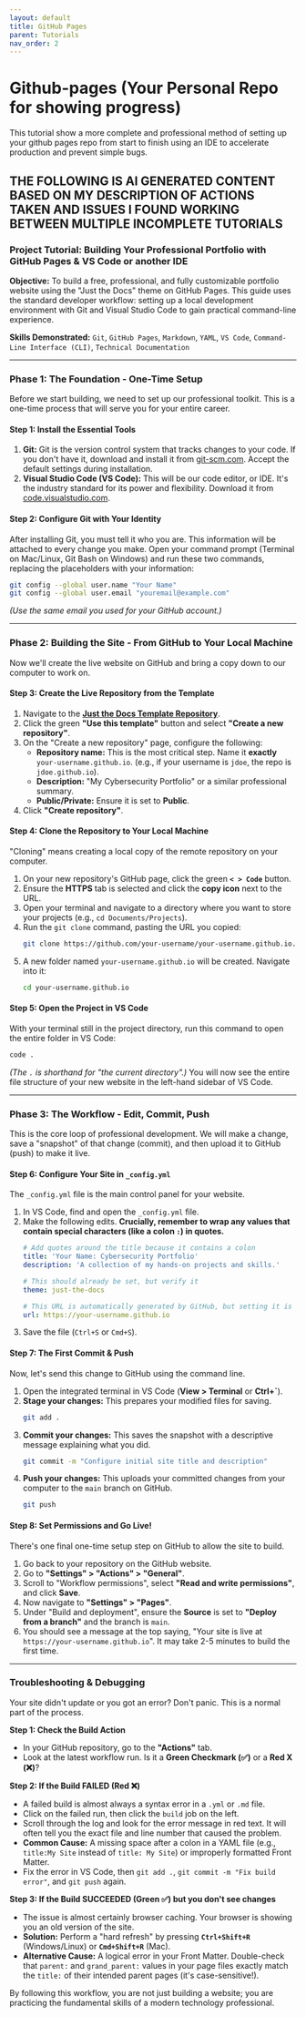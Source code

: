 ```yaml
---
layout: default
title: GitHub Pages
parent: Tutorials
nav_order: 2
---
```

# Github-pages (Your Personal Repo for showing progress)

This tutorial show a more complete and professional method of setting up your github pages repo from start to finish using an IDE to accelerate production and prevent simple bugs.

**THE FOLLOWING IS AI GENERATED CONTENT BASED ON MY DESCRIPTION OF ACTIONS TAKEN AND ISSUES I FOUND WORKING BETWEEN MULTIPLE INCOMPLETE TUTORIALS**
---

### **Project Tutorial: Building Your Professional Portfolio with GitHub Pages & VS Code or another IDE**

**Objective:** To build a free, professional, and fully customizable portfolio website using the "Just the Docs" theme on GitHub Pages. This guide uses the standard developer workflow: setting up a local development environment with Git and Visual Studio Code to gain practical command-line experience.

**Skills Demonstrated:** `Git`, `GitHub Pages`, `Markdown`, `YAML`, `VS Code`, `Command-Line Interface (CLI)`, `Technical Documentation`

---

### **Phase 1: The Foundation - One-Time Setup**

Before we start building, we need to set up our professional toolkit. This is a one-time process that will serve you for your entire career.

#### **Step 1: Install the Essential Tools**

1.  **Git:** Git is the version control system that tracks changes to your code. If you don't have it, download and install it from [git-scm.com](https://git-scm.com/downloads). Accept the default settings during installation.
2.  **Visual Studio Code (VS Code):** This will be our code editor, or IDE. It's the industry standard for its power and flexibility. Download it from [code.visualstudio.com](https://code.visualstudio.com/).

#### **Step 2: Configure Git with Your Identity**

After installing Git, you must tell it who you are. This information will be attached to every change you make. Open your command prompt (Terminal on Mac/Linux, Git Bash on Windows) and run these two commands, replacing the placeholders with your information:

```bash
git config --global user.name "Your Name"
git config --global user.email "youremail@example.com"
```
*(Use the same email you used for your GitHub account.)*

---

### **Phase 2: Building the Site - From GitHub to Your Local Machine**

Now we'll create the live website on GitHub and bring a copy down to our computer to work on.

#### **Step 3: Create the Live Repository from the Template**

1.  Navigate to the **[Just the Docs Template Repository](https://github.com/just-the-docs/just-the-docs-template)**.
2.  Click the green **"Use this template"** button and select **"Create a new repository"**.
3.  On the "Create a new repository" page, configure the following:
    *   **Repository name:** This is the most critical step. Name it **exactly** `your-username.github.io`. (e.g., if your username is `jdoe`, the repo is `jdoe.github.io`).
    *   **Description:** "My Cybersecurity Portfolio" or a similar professional summary.
    *   **Public/Private:** Ensure it is set to **Public**.
4.  Click **"Create repository"**.

#### **Step 4: Clone the Repository to Your Local Machine**

"Cloning" means creating a local copy of the remote repository on your computer.

1.  On your new repository's GitHub page, click the green **`< > Code`** button.
2.  Ensure the **HTTPS** tab is selected and click the **copy icon** next to the URL.
3.  Open your terminal and navigate to a directory where you want to store your projects (e.g., `cd Documents/Projects`).
4.  Run the `git clone` command, pasting the URL you copied:
    ```bash
    git clone https://github.com/your-username/your-username.github.io.git
    ```
5.  A new folder named `your-username.github.io` will be created. Navigate into it:
    ```bash
    cd your-username.github.io
    ```

#### **Step 5: Open the Project in VS Code**

With your terminal still in the project directory, run this command to open the entire folder in VS Code:
```bash
code .
```
*(The `.` is shorthand for "the current directory".)*
You will now see the entire file structure of your new website in the left-hand sidebar of VS Code.

---

### **Phase 3: The Workflow - Edit, Commit, Push**

This is the core loop of professional development. We will make a change, save a "snapshot" of that change (commit), and then upload it to GitHub (push) to make it live.

#### **Step 6: Configure Your Site in `_config.yml`**

The `_config.yml` file is the main control panel for your website.

1.  In VS Code, find and open the `_config.yml` file.
2.  Make the following edits. **Crucially, remember to wrap any values that contain special characters (like a colon `:`) in quotes.**
    ```yaml
    # Add quotes around the title because it contains a colon
    title: 'Your Name: Cybersecurity Portfolio'
    description: 'A collection of my hands-on projects and skills.'
    
    # This should already be set, but verify it
    theme: just-the-docs
    
    # This URL is automatically generated by GitHub, but setting it is good practice
    url: https://your-username.github.io
    ```
3.  Save the file (`Ctrl+S` or `Cmd+S`).

#### **Step 7: The First Commit & Push**

Now, let's send this change to GitHub using the command line.

1.  Open the integrated terminal in VS Code (**View > Terminal** or **Ctrl+`**).
2.  **Stage your changes:** This prepares your modified files for saving.
    ```bash
    git add .
    ```
3.  **Commit your changes:** This saves the snapshot with a descriptive message explaining what you did.
    ```bash
    git commit -m "Configure initial site title and description"
    ```
4.  **Push your changes:** This uploads your committed changes from your computer to the `main` branch on GitHub.
    ```bash
    git push
    ```

#### **Step 8: Set Permissions and Go Live!**

There's one final one-time setup step on GitHub to allow the site to build.

1.  Go back to your repository on the GitHub website.
2.  Go to **"Settings" > "Actions" > "General"**.
3.  Scroll to "Workflow permissions", select **"Read and write permissions"**, and click **Save**.
4.  Now navigate to **"Settings" > "Pages"**.
5.  Under "Build and deployment", ensure the **Source** is set to **"Deploy from a branch"** and the branch is `main`.
6.  You should see a message at the top saying, "Your site is live at `https://your-username.github.io`". It may take 2-5 minutes to build the first time.

---

### **Troubleshooting & Debugging**

Your site didn't update or you got an error? Don't panic. This is a normal part of the process.

**Step 1: Check the Build Action**
*   In your GitHub repository, go to the **"Actions"** tab.
*   Look at the latest workflow run. Is it a **Green Checkmark (✅)** or a **Red X (❌)**?

**Step 2: If the Build FAILED (Red ❌)**
*   A failed build is almost always a syntax error in a `.yml` or `.md` file.
*   Click on the failed run, then click the `build` job on the left.
*   Scroll through the log and look for the error message in red text. It will often tell you the exact file and line number that caused the problem.
*   **Common Cause:** A missing space after a colon in a YAML file (e.g., `title:My Site` instead of `title: My Site`) or improperly formatted Front Matter.
*   Fix the error in VS Code, then `git add .`, `git commit -m "Fix build error"`, and `git push` again.

**Step 3: If the Build SUCCEEDED (Green ✅) but you don't see changes**
*   The issue is almost certainly browser caching. Your browser is showing you an old version of the site.
*   **Solution:** Perform a "hard refresh" by pressing **`Ctrl+Shift+R`** (Windows/Linux) or **`Cmd+Shift+R`** (Mac).
*   **Alternative Cause:** A logical error in your Front Matter. Double-check that `parent:` and `grand_parent:` values in your page files exactly match the `title:` of their intended parent pages (it's case-sensitive!).

By following this workflow, you are not just building a website; you are practicing the fundamental skills of a modern technology professional.
